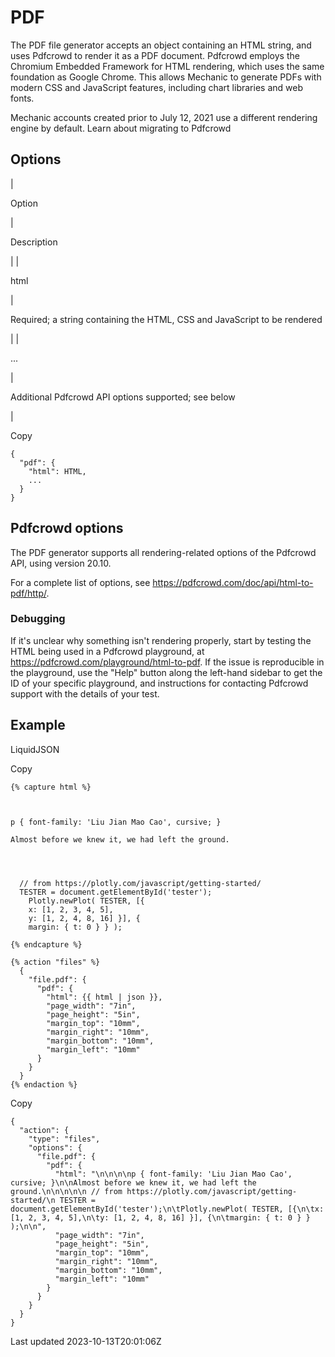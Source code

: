 # PDF

The PDF file generator accepts an object containing an HTML string, and uses Pdfcrowd to render it as a PDF document. Pdfcrowd employs the Chromium Embedded Framework for HTML rendering, which uses the same foundation as Google Chrome. This allows Mechanic to generate PDFs with modern CSS and JavaScript features, including chart libraries and web fonts.

Mechanic accounts created prior to July 12, 2021 use a different rendering engine by default. Learn about migrating to Pdfcrowd

## Options

| 

Option

 | 

Description

 |
| 

html

 | 

Required; a string containing the HTML, CSS and JavaScript to be rendered

 |
| 

...

 | 

Additional Pdfcrowd API options supported; see below

 |

Copy

    {
      "pdf": {
        "html": HTML,
        ...
      }
    }

## Pdfcrowd options

The PDF generator supports all rendering-related options of the Pdfcrowd API, using version 20.10.

For a complete list of options, see https://pdfcrowd.com/doc/api/html-to-pdf/http/.

### Debugging

If it's unclear why something isn't rendering properly, start by testing the HTML being used in a Pdfcrowd playground, at https://pdfcrowd.com/playground/html-to-pdf. If the issue is reproducible in the playground, use the "Help" button along the left-hand sidebar to get the ID of your specific playground, and instructions for contacting Pdfcrowd support with the details of your test.

## Example

LiquidJSON

Copy

    {% capture html %}
    
    
    
    p { font-family: 'Liu Jian Mao Cao', cursive; }
    
    Almost before we knew it, we had left the ground.
    
    
    
    
      // from https://plotly.com/javascript/getting-started/
      TESTER = document.getElementById('tester');
    	Plotly.newPlot( TESTER, [{
    	x: [1, 2, 3, 4, 5],
    	y: [1, 2, 4, 8, 16] }], {
    	margin: { t: 0 } } );
    
    {% endcapture %}
    
    {% action "files" %}
      {
        "file.pdf": {
          "pdf": {
            "html": {{ html | json }},
            "page_width": "7in",
            "page_height": "5in",
            "margin_top": "10mm",
            "margin_right": "10mm",
            "margin_bottom": "10mm",
            "margin_left": "10mm"
          }
        }
      }
    {% endaction %}

Copy

    {
      "action": {
        "type": "files",
        "options": {
          "file.pdf": {
            "pdf": {
              "html": "\n\n\n\np { font-family: 'Liu Jian Mao Cao', cursive; }\n\nAlmost before we knew it, we had left the ground.\n\n\n\n\n // from https://plotly.com/javascript/getting-started/\n TESTER = document.getElementById('tester');\n\tPlotly.newPlot( TESTER, [{\n\tx: [1, 2, 3, 4, 5],\n\ty: [1, 2, 4, 8, 16] }], {\n\tmargin: { t: 0 } } );\n\n",
              "page_width": "7in",
              "page_height": "5in",
              "margin_top": "10mm",
              "margin_right": "10mm",
              "margin_bottom": "10mm",
              "margin_left": "10mm"
            }
          }
        }
      }
    }

Last updated 2023-10-13T20:01:06Z